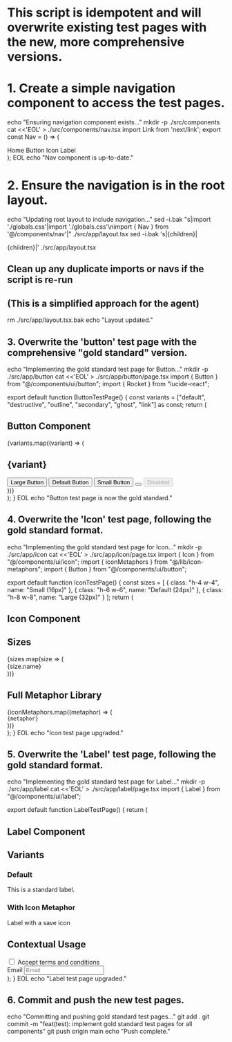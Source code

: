 # This script is idempotent and will overwrite existing test pages with the new, more comprehensive versions.

# 1. Create a simple navigation component to access the test pages.
echo "Ensuring navigation component exists..."
mkdir -p ./src/components
cat <<'EOL' > ./src/components/nav.tsx
import Link from 'next/link';
export const Nav = () => (
  <nav className="p-4 border-b bg-muted/40">
    <div className="container mx-auto flex gap-6 text-sm font-medium">
      <Link href="/" className="text-muted-foreground hover:text-foreground">Home</Link>
      <Link href="/button" className="hover:text-foreground">Button</Link>
      <Link href="/icon" className="hover:text-foreground">Icon</Link>
      <Link href="/label" className="hover:text-foreground">Label</Link>
    </div>
  </nav>
);
EOL
echo "Nav component is up-to-date."

# 2. Ensure the navigation is in the root layout.
echo "Updating root layout to include navigation..."
sed -i.bak "s|import './globals.css'|import './globals.css'\nimport { Nav } from '@/components/nav'|" ./src/app/layout.tsx
sed -i.bak 's|{children}|<Nav />{children}|' ./src/app/layout.tsx
# Clean up any duplicate imports or navs if the script is re-run
# (This is a simplified approach for the agent)
rm ./src/app/layout.tsx.bak
echo "Layout updated."

# 3. Overwrite the 'button' test page with the comprehensive "gold standard" version.
echo "Implementing the gold standard test page for Button..."
mkdir -p ./src/app/button
cat <<'EOL' > ./src/app/button/page.tsx
import { Button } from "@/components/ui/button";
import { Rocket } from "lucide-react";

export default function ButtonTestPage() {
  const variants = ["default", "destructive", "outline", "secondary", "ghost", "link"] as const;
  return (
    <main className="container mx-auto p-8">
      <h1 className="text-3xl font-bold mb-8">Button Component</h1>
      {variants.map((variant) => (
        <div key={variant} className="mb-8">
          <h2 className="text-xl font-semibold capitalize mb-4 border-b pb-2">{variant}</h2>
          <div className="flex items-center gap-4 flex-wrap p-4 bg-muted/20 rounded-lg">
            <Button variant={variant} size="lg">Large Button</Button>
            <Button variant={variant} size="default">Default Button</Button>
            <Button variant={variant} size="sm">Small Button</Button>
            <Button variant={variant} size="icon"><Rocket className="h-4 w-4" /></Button>
            <Button variant={variant} disabled>Disabled</Button>
          </div>
        </div>
      ))}
    </main>
  );
}
EOL
echo "Button test page is now the gold standard."

# 4. Overwrite the 'Icon' test page, following the gold standard format.
echo "Implementing the gold standard test page for Icon..."
mkdir -p ./src/app/icon
cat <<'EOL' > ./src/app/icon/page.tsx
import { Icon } from "@/components/ui/icon";
import { iconMetaphors } from "@/lib/icon-metaphors";
import { Button } from "@/components/ui/button";

export default function IconTestPage() {
  const sizes = [ { class: "h-4 w-4", name: "Small (16px)" }, { class: "h-6 w-6", name: "Default (24px)" }, { class: "h-8 w-8", name: "Large (32px)" } ];
  return (
    <main className="container mx-auto p-8">
      <h1 className="text-3xl font-bold mb-8">Icon Component</h1>
      <section className="mb-8">
        <h2 className="text-xl font-semibold mb-4 border-b pb-2">Sizes</h2>
        <div className="space-y-4 p-4 bg-muted/20 rounded-lg">
          {sizes.map(size => (
            <div key={size.name} className="flex items-center gap-4">
              <Icon metaphor="settings" className={size.class} />
              <span className="text-sm font-medium">{size.name}</span>
            </div>
          ))}
        </div>
      </section>
      <section>
        <h2 className="text-xl font-semibold mb-4 border-b pb-2">Full Metaphor Library</h2>
        <div className="grid grid-cols-2 sm:grid-cols-4 md:grid-cols-6 lg:grid-cols-8 gap-4 p-4 bg-muted/20 rounded-lg">
          {iconMetaphors.map((metaphor) => (
            <div key={metaphor} title={metaphor} className="flex flex-col items-center justify-center gap-2 p-2 border rounded-md bg-background aspect-square">
              <Icon metaphor={metaphor} className="h-6 w-6" />
              <code className="text-xs text-muted-foreground truncate">{metaphor}</code>
            </div>
          ))}
        </div>
      </section>
    </main>
  );
}
EOL
echo "Icon test page upgraded."

# 5. Overwrite the 'Label' test page, following the gold standard format.
echo "Implementing the gold standard test page for Label..."
mkdir -p ./src/app/label
cat <<'EOL' > ./src/app/label/page.tsx
import { Label } from "@/components/ui/label";

export default function LabelTestPage() {
  return (
    <main className="container mx-auto p-8">
      <h1 className="text-3xl font-bold mb-8">Label Component</h1>
      <div className="space-y-8 max-w-sm">
        <section>
          <h2 className="text-xl font-semibold mb-4 border-b pb-2">Variants</h2>
          <div className="space-y-4 p-4 bg-muted/20 rounded-lg">
            <div>
              <h3 className="text-sm font-medium text-muted-foreground mb-2">Default</h3>
              <Label>This is a standard label.</Label>
            </div>
            <div>
              <h3 className="text-sm font-medium text-muted-foreground mb-2">With Icon Metaphor</h3>
              <Label icon="save">Label with a save icon</Label>
            </div>
          </div>
        </section>
        <section>
          <h2 className="text-xl font-semibold mb-4 border-b pb-2">Contextual Usage</h2>
          <div className="space-y-4 p-4 bg-muted/20 rounded-lg">
            <div className="flex items-center space-x-2">
                <input type="checkbox" id="terms" className="h-4 w-4" />
                <Label htmlFor="terms">Accept terms and conditions</Label>
            </div>
            <div className="grid w-full max-w-sm items-center gap-1.5">
                <Label htmlFor="email" icon="user">Email</Label>
                <input type="email" id="email" placeholder="Email" className="h-10 w-full rounded-md border border-input px-3" />
            </div>
          </div>
        </section>
      </div>
    </main>
  );
}
EOL
echo "Label test page upgraded."

# 6. Commit and push the new test pages.
echo "Committing and pushing gold standard test pages..."
git add .
git commit -m "feat(test): implement gold standard test pages for all components"
git push origin main
echo "Push complete."